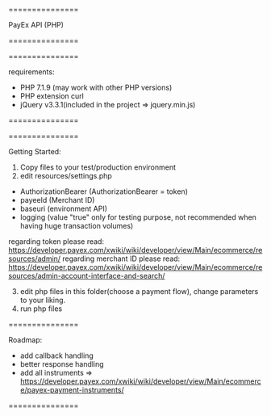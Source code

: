 ===============

PayEx API (PHP)

===============

===============

requirements:
* PHP 7.1.9
(may work with other PHP versions)
* PHP extension curl
* jQuery v3.3.1(included in the project => jquery.min.js)

===============

===============

Getting Started:
1. Copy files to your test/production environment
2. edit resources/settings.php
 - AuthorizationBearer (AuthorizationBearer = token)
 - payeeId (Merchant ID)
 - baseuri (environment API)
 - logging (value "true" only for testing purpose, not recommended when having huge transaction volumes)

regarding token please read: https://developer.payex.com/xwiki/wiki/developer/view/Main/ecommerce/resources/admin/
regarding merchant ID please read: https://developer.payex.com/xwiki/wiki/developer/view/Main/ecommerce/resources/admin-account-interface-and-search/

3. edit php files in this folder(choose a payment flow), change parameters to your liking.
4. run php files

===============

Roadmap:
* add callback handling
* better response handling
* add all instruments => https://developer.payex.com/xwiki/wiki/developer/view/Main/ecommerce/payex-payment-instruments/

===============
